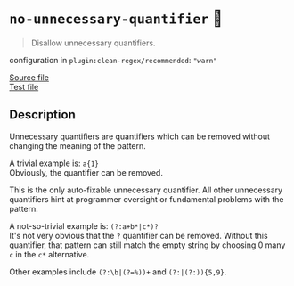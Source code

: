 # `no-unnecessary-quantifier` :wrench:

> Disallow unnecessary quantifiers.

configuration in `plugin:clean-regex/recommended`: `"warn"`

<!-- prettier-ignore -->
[Source file](https://github.com/RunDevelopment/eslint-plugin-clean-regex/blob/master/lib/rules/no-unnecessary-quantifier.ts) <br> [Test file](https://github.com/RunDevelopment/eslint-plugin-clean-regex/blob/master/tests/lib/rules/no-unnecessary-quantifier.ts)

## Description

Unnecessary quantifiers are quantifiers which can be removed without changing
the meaning of the pattern.

A trivial example is: `a{1}` <br> Obviously, the quantifier can be removed.

This is the only auto-fixable unnecessary quantifier. All other unnecessary
quantifiers hint at programmer oversight or fundamental problems with the
pattern.

A not-so-trivial example is: `(?:a+b*|c*)?` <br> It's not very obvious that the
`?` quantifier can be removed. Without this quantifier, that pattern can still
match the empty string by choosing 0 many `c` in the `c*` alternative.

Other examples include `(?:\b|(?=%))+` and `(?:|(?:)){5,9}`.
